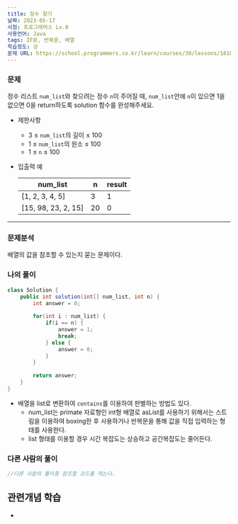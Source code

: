 ```yaml
---
title: 정수 찾기
날짜: 2023-05-17
시험: 프로그래머스 Lv.0
사용언어: Java
tags: IF문, 반복문, 배열
학습정도: 상
문제 URL: https://school.programmers.co.kr/learn/courses/30/lessons/181840
---
```

### 문제

정수 리스트 `num_list`와 찾으려는 정수 `n`이 주어질 때, `num_list`안에 `n`이 있으면 1을 없으면 0을 return하도록 solution 함수를 완성해주세요.

- 제한사항
    - 3 ≤ `num_list`의 길이 ≤ 100
    - 1 ≤ `num_list`의 원소 ≤ 100
    - 1 ≤ `n` ≤ 100
- 입출력 예
    
    
    | num_list | n | result |
    | --- | --- | --- |
    | [1, 2, 3, 4, 5] | 3 | 1 |
    | [15, 98, 23, 2, 15] | 20 | 0 |
---
### 문제분석

배열의 값을 참조할 수 있는지 묻는 문제이다.

### 나의 풀이

```java
class Solution {
    public int solution(int[] num_list, int n) {
        int answer = 0;
        
        for(int i : num_list) {
            if(i == n) {
                answer = 1;
                break;
            } else {
                answer = 0;
            }
        }
        
        return answer;
    }
}
```

- 배열을 list로 변환하여 `contains`를 이용하여 판별하는 방법도 있다.
    - num_list는 primate 자료형인 int형 배열로 asList를 사용하기 위해서는 스트림을 이용하여 boxing한 후 사용하거나 반복문을 통해 값을 직접 입력하는 형태를 사용한다.
    - list 형태를 이용할 경우 시간 복잡도는 상승하고 공간복잡도는 줄어든다.

### 다른 사람의 풀이

```java
//다른 사람의 풀이중 참조할 코드를 적는다.
```

## 관련개념 학습

-